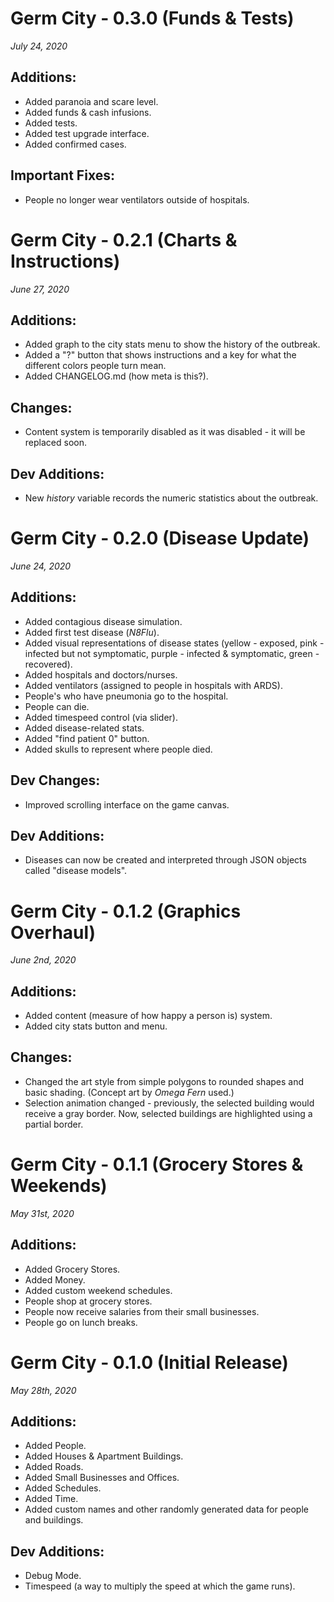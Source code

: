 # Germ City - 0.3.0 (Funds & Tests)

*July 24, 2020*

## Additions:
- Added paranoia and scare level.
- Added funds & cash infusions.
- Added tests.
- Added test upgrade interface.
- Added confirmed cases.
## Important Fixes:
- People no longer wear ventilators outside of hospitals.

# Germ City - 0.2.1 (Charts & Instructions)

*June 27, 2020*

## Additions:
- Added graph to the city stats menu to show the history of the outbreak.
- Added a "?" button that shows instructions and a key for what the different colors people turn mean.
- Added CHANGELOG.md (how meta is this?).
## Changes:
- Content system is temporarily disabled as it was disabled - it will be replaced soon.
## Dev Additions:
- New *history* variable records the numeric statistics about the outbreak.

# Germ City - 0.2.0 (Disease Update)

*June 24, 2020*

## Additions:
- Added contagious disease simulation.
- Added first test disease (*N8Flu*).
- Added visual representations of disease states (yellow - exposed, pink - infected but not symptomatic, purple - infected & symptomatic, green - recovered).
- Added hospitals and doctors/nurses.
- Added ventilators (assigned to people in hospitals with ARDS).
- People's who have pneumonia go to the hospital.
- People can die.
- Added timespeed control (via slider).
- Added disease-related stats.
- Added "find patient 0" button.
- Added skulls to represent where people died.
## Dev Changes:
- Improved scrolling interface on the game canvas.
## Dev Additions:
- Diseases can now be created and interpreted through JSON objects called "disease models".

# Germ City - 0.1.2 (Graphics Overhaul)

*June 2nd, 2020*

## Additions:
- Added content (measure of how happy a person is) system.
- Added city stats button and menu.
## Changes:
- Changed the art style from simple polygons to rounded shapes and basic shading.
(Concept art by *Omega Fern* used.)
- Selection animation changed - previously, the selected building would receive a gray border. Now, selected buildings are highlighted using a partial border.

# Germ City - 0.1.1 (Grocery Stores & Weekends)

*May 31st, 2020*

## Additions:
- Added Grocery Stores.
- Added Money.
- Added custom weekend schedules.
- People shop at grocery stores.
- People now receive salaries from their small businesses.
- People go on lunch breaks.


# Germ City - 0.1.0 (Initial Release)

*May 28th, 2020*

## Additions:
- Added People.
- Added Houses & Apartment Buildings.
- Added Roads.
- Added Small Businesses and Offices.
- Added Schedules.
- Added Time.
- Added custom names and other randomly generated data for people and buildings.

## Dev Additions:
- Debug Mode.
- Timespeed (a way to multiply the speed at which the game runs).

